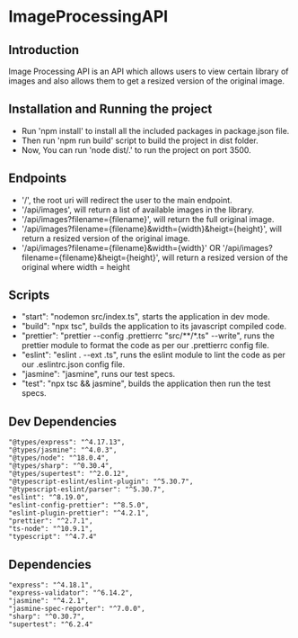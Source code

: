 # ImageProcessingAPI
## Introduction
Image Processing API is an API which allows users to view certain library of images and also allows them to get a resized version of the original image.

## Installation and Running the project
- Run 'npm install' to install all the included packages in package.json file.
- Then run 'npm run build' script to build the project in dist folder.
- Now, You can run 'node dist/.' to run the project on port 3500.

## Endpoints
- '/', the root uri will redirect the user to the main endpoint.
- '/api/images', will return a list of available images in the library.
- '/api/images?filename={filename}', will return the full original image.
- '/api/images?filename={filename}&width={width}&heigt={height}', will return a resized version of the original image.
- '/api/images?filename={filename}&width={width}' OR '/api/images?filename={filename}&heigt={height}', will return a resized version of the original where width = height

## Scripts
- "start": "nodemon src/index.ts", starts the application in dev mode.
- "build": "npx tsc", builds the application to its javascript compiled code.
- "prettier": "prettier --config .prettierrc \"src/**/*.ts\" --write", runs the prettier module to format the code as per our .prettierrc config file.
- "eslint": "eslint . --ext .ts",  runs the eslint module to lint the code as per our .eslintrc.json config file.
- "jasmine": "jasmine", runs our test specs.
- "test": "npx tsc && jasmine", builds the application then run the test specs.

## Dev Dependencies
    "@types/express": "^4.17.13",
    "@types/jasmine": "^4.0.3",
    "@types/node": "^18.0.4",
    "@types/sharp": "^0.30.4",
    "@types/supertest": "^2.0.12",
    "@typescript-eslint/eslint-plugin": "^5.30.7",
    "@typescript-eslint/parser": "^5.30.7",
    "eslint": "^8.19.0",
    "eslint-config-prettier": "^8.5.0",
    "eslint-plugin-prettier": "^4.2.1",
    "prettier": "^2.7.1",
    "ts-node": "^10.9.1",
    "typescript": "^4.7.4"

## Dependencies
    "express": "^4.18.1",
    "express-validator": "^6.14.2",
    "jasmine": "^4.2.1",
    "jasmine-spec-reporter": "^7.0.0",
    "sharp": "^0.30.7",
    "supertest": "^6.2.4"
